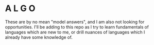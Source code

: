 # A L G O
These are by no mean "model answers", and I am also not looking for opportunities. I'll be adding to this repo as I try to learn fundamentals of languages which are new to me, or drill nuances of languages which I already have some knowledge of.